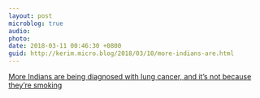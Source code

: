 ```yaml
---
layout: post
microblog: true
audio: 
photo: 
date: 2018-03-11 00:46:30 +0800
guid: http://kerim.micro.blog/2018/03/10/more-indians-are.html
---
```

[More Indians are being diagnosed with lung cancer, and it’s not because they’re smoking](https://theprint.in/policy/has-pollution-caused-a-spike-in-lung-cancer-cases-in-india/39878/)

